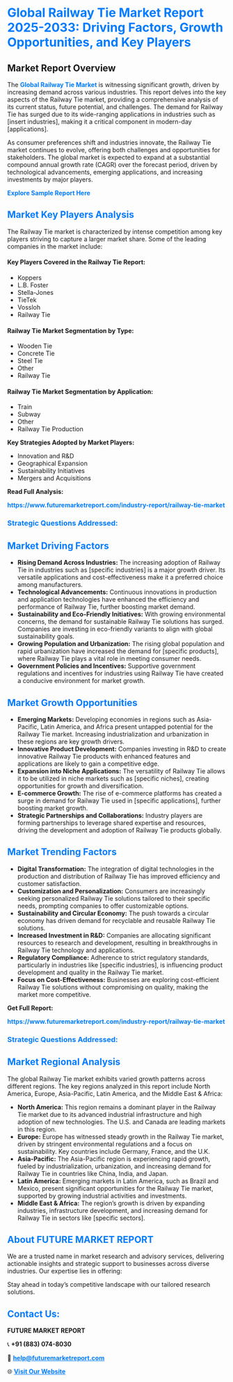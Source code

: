 <h1 style="color: #007BFF;">Global Railway Tie Market Report 2025-2033: Driving Factors, Growth Opportunities, and Key Players</h1>

<section id="overview">
<h2>Market Report Overview</h2>
<p>The <a href="https://www.futuremarketreport.com/industry-report/railway-tie-market" style="color: #007BFF; text-decoration: none;"><strong>Global Railway Tie Market</strong></a> is witnessing significant growth, driven by increasing demand across various industries. This report delves into the key aspects of the Railway Tie market, providing a comprehensive analysis of its current status, future potential, and challenges. The demand for Railway Tie has surged due to its wide-ranging applications in industries such as [insert industries], making it a critical component in modern-day [applications].</p>
<p>As consumer preferences shift and industries innovate, the Railway Tie market continues to evolve, offering both challenges and opportunities for stakeholders. The global market is expected to expand at a substantial compound annual growth rate (CAGR) over the forecast period, driven by technological advancements, emerging applications, and increasing investments by major players.</p>
</section>

<section id="overview">
<p><a href="https://www.futuremarketreport.com/request-sample/reportId=108397" style="color: #007BFF; text-decoration: none;"><strong>Explore Sample Report Here</strong></a></p>
</section>

<section id="key-players">
<h2 style="color: #007BFF;">Market Key Players Analysis</h2>
<p>The Railway Tie market is characterized by intense competition among key players striving to capture a larger market share. Some of the leading companies in the market include:</p>
<h4>Key Players Covered in the Railway Tie Report:</h4>
<ul><li>Koppers</li><li>L.B. Foster</li><li>Stella-Jones</li><li>TieTek</li><li>Vossloh</li><li>Railway Tie</li></ul>
<h4>Railway Tie Market Segmentation by Type:</h4>
<ul><li>Wooden Tie</li><li>Concrete Tie</li><li>Steel Tie</li><li>Other</li><li>Railway Tie</li></ul>

<h4>Railway Tie Market Segmentation by Application:</h4>
<ul><li>Train</li><li>Subway</li><li>Other</li><li>Railway Tie Production</li></ul>
<p><strong>Key Strategies Adopted by Market Players:</strong></p>
<ul>
<li>Innovation and R&D</li>
<li>Geographical Expansion</li>
<li>Sustainability Initiatives</li>
<li>Mergers and Acquisitions</li>
</ul>
</section>

<section>
<p><strong>Read Full Analysis: </strong></p><a href="https://www.futuremarketreport.com/industry-report/railway-tie-market" style="color: #007BFF; text-decoration: none;"><strong>https://www.futuremarketreport.com/industry-report/railway-tie-market</strong></a>
<h3 style="color: #007BFF;">Strategic Questions Addressed:</h3>
</section>

<section id="driving-factors">
<h2 style="color: #007BFF;">Market Driving Factors</h2>
<ul>
<li><strong>Rising Demand Across Industries:</strong> The increasing adoption of Railway Tie in industries such as [specific industries] is a major growth driver. Its versatile applications and cost-effectiveness make it a preferred choice among manufacturers.</li>
<li><strong>Technological Advancements:</strong> Continuous innovations in production and application technologies have enhanced the efficiency and performance of Railway Tie, further boosting market demand.</li>
<li><strong>Sustainability and Eco-Friendly Initiatives:</strong> With growing environmental concerns, the demand for sustainable Railway Tie solutions has surged. Companies are investing in eco-friendly variants to align with global sustainability goals.</li>
<li><strong>Growing Population and Urbanization:</strong> The rising global population and rapid urbanization have increased the demand for [specific products], where Railway Tie plays a vital role in meeting consumer needs.</li>
<li><strong>Government Policies and Incentives:</strong> Supportive government regulations and incentives for industries using Railway Tie have created a conducive environment for market growth.</li>
</ul>
</section>

<section id="growth-opportunities">
<h2 style="color: #007BFF;">Market Growth Opportunities</h2>
<ul>
<li><strong>Emerging Markets:</strong> Developing economies in regions such as Asia-Pacific, Latin America, and Africa present untapped potential for the Railway Tie market. Increasing industrialization and urbanization in these regions are key growth drivers.</li>
<li><strong>Innovative Product Development:</strong> Companies investing in R&D to create innovative Railway Tie products with enhanced features and applications are likely to gain a competitive edge.</li>
<li><strong>Expansion into Niche Applications:</strong> The versatility of Railway Tie allows it to be utilized in niche markets such as [specific niches], creating opportunities for growth and diversification.</li>
<li><strong>E-commerce Growth:</strong> The rise of e-commerce platforms has created a surge in demand for Railway Tie used in [specific applications], further boosting market growth.</li>
<li><strong>Strategic Partnerships and Collaborations:</strong> Industry players are forming partnerships to leverage shared expertise and resources, driving the development and adoption of Railway Tie products globally.</li>
</ul>
</section>

<section id="trending-factors">
<h2 style="color: #007BFF;">Market Trending Factors</h2>
<ul>
<li><strong>Digital Transformation:</strong> The integration of digital technologies in the production and distribution of Railway Tie has improved efficiency and customer satisfaction.</li>
<li><strong>Customization and Personalization:</strong> Consumers are increasingly seeking personalized Railway Tie solutions tailored to their specific needs, prompting companies to offer customizable options.</li>
<li><strong>Sustainability and Circular Economy:</strong> The push towards a circular economy has driven demand for recyclable and reusable Railway Tie solutions.</li>
<li><strong>Increased Investment in R&D:</strong> Companies are allocating significant resources to research and development, resulting in breakthroughs in Railway Tie technology and applications.</li>
<li><strong>Regulatory Compliance:</strong> Adherence to strict regulatory standards, particularly in industries like [specific industries], is influencing product development and quality in the Railway Tie market.</li>
<li><strong>Focus on Cost-Effectiveness:</strong> Businesses are exploring cost-efficient Railway Tie solutions without compromising on quality, making the market more competitive.</li>
</ul>
</section>

<section>
<p><strong>Get Full Report: </strong></p><a href="https://www.futuremarketreport.com/industry-report/railway-tie-market" style="color: #007BFF; text-decoration: none;"><strong>https://www.futuremarketreport.com/industry-report/railway-tie-market</strong></a>
<h3 style="color: #007BFF;">Strategic Questions Addressed:</h3>
</section>


<section id="regional-analysis">
<h2 style="color: #007BFF;">Market Regional Analysis</h2>
<p>The global Railway Tie market exhibits varied growth patterns across different regions. The key regions analyzed in this report include North America, Europe, Asia-Pacific, Latin America, and the Middle East & Africa:</p>
<ul>
<li><strong>North America:</strong> This region remains a dominant player in the Railway Tie market due to its advanced industrial infrastructure and high adoption of new technologies. The U.S. and Canada are leading markets in this region.</li>
<li><strong>Europe:</strong> Europe has witnessed steady growth in the Railway Tie market, driven by stringent environmental regulations and a focus on sustainability. Key countries include Germany, France, and the U.K.</li>
<li><strong>Asia-Pacific:</strong> The Asia-Pacific region is experiencing rapid growth, fueled by industrialization, urbanization, and increasing demand for Railway Tie in countries like China, India, and Japan.</li>
<li><strong>Latin America:</strong> Emerging markets in Latin America, such as Brazil and Mexico, present significant opportunities for the Railway Tie market, supported by growing industrial activities and investments.</li>
<li><strong>Middle East & Africa:</strong> The region’s growth is driven by expanding industries, infrastructure development, and increasing demand for Railway Tie in sectors like [specific sectors].</li>
</ul>
</section>

<footer>
<h2 style="color: #007BFF;">About FUTURE MARKET REPORT</h2>
<p>We are a trusted name in market research and advisory services, delivering actionable insights and strategic support to businesses across diverse industries. Our expertise lies in offering:</p>

<p>Stay ahead in today’s competitive landscape with our tailored research solutions.</p>

<h2 style="color: #007BFF;">Contact Us:</h2>
<p><strong>FUTURE MARKET REPORT</strong></p>
<p>📞 <strong>+91 (883) 074-8030</strong></p>
<p>📧 <strong><a href="mailto:help@futuremarketreport.com" style="color: #007BFF;">help@futuremarketreport.com</a></strong></p>
<p>🌐 <strong><a href="https://www.futuremarketreport.com/" style="color: #007BFF;">Visit Our Website</a></strong></p>
</footer>